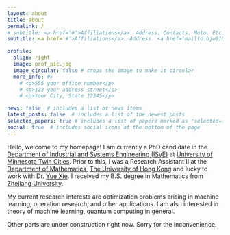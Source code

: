 ```yaml
---
layout: about
title: about
permalink: /
# subtitle: <a href='#'>Affiliations</a>. Address. Contacts. Moto. Etc.
subtitle: <a href='#'>Affiliations</a>. Address. <a href='mailto:bjw010529@gmail.com'>bjw010529@gmail.com, Moto. Etc.

profile:
  align: right
  image: prof_pic.jpg
  image_circular: false # crops the image to make it circular
  more_info: #>
    # <p>555 your office number</p>
    # <p>123 your address street</p>
    # <p>Your City, State 12345</p> 

news: false  # includes a list of news items
latest_posts: false  # includes a list of the newest posts
selected_papers: true # includes a list of papers marked as "selected={true}"
social: true  # includes social icons at the bottom of the page
---
```


Hello, welcome to my homepage! I am currently a PhD candidate in the [Department of Industrial and Systems Engineering (ISyE)](https://cse.umn.edu/isye) at [University of Minnesota Twin Cities](https://twin-cities.umn.edu/). Prior to this, I was a Research Assistant II at the [Department of Mathematics](https://hkumath.hku.hk/web/index.php), [The University of Hong Kong](https://www.hku.hk/) and lucky to work with Dr. [Yue Xie](https://yue-xie.github.io/). I received my B.S. degree in Mathematics from [Zhejiang University](https://www.zju.edu.cn/english/).

My current research interests are optimization problems arising in machine learning, operation research, and other applications. I am also interested in theory of machine learning, quantum computing in general.

Other parts are under construction right now. Sorry for the inconvenience.
